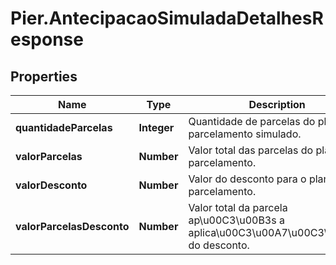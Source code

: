# Pier.AntecipacaoSimuladaDetalhesResponse

## Properties
Name | Type | Description | Notes
------------ | ------------- | ------------- | -------------
**quantidadeParcelas** | **Integer** | Quantidade de parcelas do plano de parcelamento simulado. | [optional] 
**valorParcelas** | **Number** | Valor total das parcelas do plano de parcelamento. | [optional] 
**valorDesconto** | **Number** | Valor do desconto para o plano de parcelamento. | [optional] 
**valorParcelasDesconto** | **Number** | Valor total da parcela ap\u00C3\u00B3s a aplica\u00C3\u00A7\u00C3\u00A3o do desconto. | [optional] 


